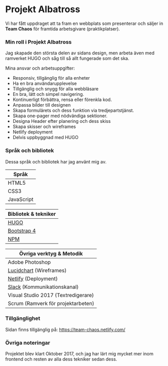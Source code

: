 # Projekt Albatross

Vi har fått uppdraget att ta fram en webbplats som presenterar och säljer in **Team Chaos** för framtida arbetsgivare (praktikplatser).

### Min roll i Projekt Albatross

 Jag skapade den största delen av sidans design, men arbeta även med ramverket HUGO och såg till så allt fungerade som det ska.
 
 Mina ansvar och arbetsuppgifter:
 
 * Responsiv, tillgänglig för alla enheter
 * Ha en bra användarupplevelse
 * Tillgänglig och snygg för alla webbläsare
 * En bra, lätt och simpel navigering.
 * Kontinuerligt förbättra, rensa eller förenkla kod.
 * Anpassa bilder till designen
 * Skapa formulärets och dess funktion via tredjepartstjänst.
 * Skapa one-pager med nödvändiga sektioner.
 * Designa Header efter planering och dess skiss
 * Skapa skisser och wireframes
 * Netlify deployment
 * Delvis uppbyggnad med HUGO


 
 ### Språk och bibliotek
 
 Dessa språk och bibliotek har jag använt mig av.
 
Språk  |
------------- |
HTML5  |
CSS3  |
JavaScript  |

Bibliotek & tekniker|
------------- |
[HUGO](http://knockoutjs.com/)  |
[Bootstrap 4](https://getbootstrap.com/)  |
[NPM](https://www.npmjs.com/)  |

Övriga verktyg & Metodik |
------------- |
Adobe Photoshop  |
[Lucidchart](https://www.lucidchart.com/) (Wireframes)  |
[Netlify](https://netlify.com/) (Deployment) |
[Slack](https://www.slack.com/) (Kommunikationskanal) |
Visual Studio 2017 (Textredigerare) |
Scrum (Ramverk för projektarbeten) |

### Tillgänglighet

Sidan finns tillgänglig på: https://team-chaos.netlify.com/


### Övriga noteringar

Projektet blev klart Oktober 2017, och jag har lärt mig mycket mer inom frontend och resten av alla dess tekniker sedan dess. 
 
